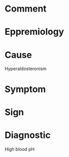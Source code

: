 # Comment

# Eppremiology

# Cause

Hyperaldosteronism

# Symptom

# Sign

# Diagnostic

High blood pH
